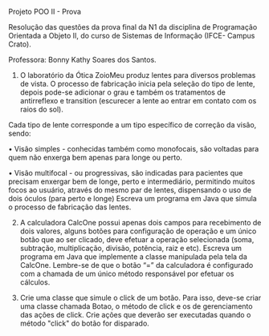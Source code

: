 Projeto POO II - Prova


Resolução das questões da prova final da N1 da disciplina de Programação Orientada a Objeto II, do curso de Sistemas de Informação (IFCE- Campus Crato).

Professora: Bonny Kathy Soares dos Santos.

1) O laboratório da Ótica ZoioMeu produz lentes para diversos problemas de vista. O processo de fabricação inicia pela seleção do tipo de lente, depois pode-se adicionar o grau e também os
tratamentos de antirreflexo e transition (escurecer a lente ao entrar em contato com os raios do
sol).
 
Cada tipo de lente corresponde a um tipo específico de correção da visão, sendo:

• Visão simples - conhecidas também como monofocais, são voltadas para quem não
enxerga bem apenas para longe ou perto.

• Visão multifocal - ou progressivas, são indicadas para pacientes que precisam enxergar
bem de longe, perto e intermediário, permitindo muitos focos ao usuário, através do
mesmo par de lentes, dispensando o uso de dois óculos (para perto e longe)
Escreva um programa em Java que simula o processo de fabricação das lentes.

2) A calculadora CalcOne possui apenas dois campos para recebimento de dois valores, alguns botões para configuração de operação e um único botão que ao ser clicado, deve efetuar a operação selecionada (soma, subtração, multiplicação, divisão, potência, raiz e etc). Escreva um programa em Java que implemente a classe manipulada pela tela da CalcOne. Lembre-se de que o botão “=” da calculadora é configurado com a chamada de um único método responsável por efetuar os cálculos.

3) Crie uma classe que simule o click de um botão. Para isso, deve-se criar uma classe chamada
Botao, o método de click e os de gerenciamento das ações de click. Crie ações que deverão ser
executadas quando o método "click" do botão for disparado.
